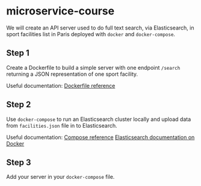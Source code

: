# microservice-course

We will create an API server used to do full text search, via Elasticsearch, in sport
facilities list in Paris deployed with `docker` and `docker-compose`.

## Step 1

Create a Dockerfile to build a simple server with one endpoint `/search` returning
a JSON representation of one sport facility.

Useful documentation:
[Dockerfile reference](https://docs.docker.com/engine/reference/builder/)

## Step 2

Use `docker-compose` to run an Elasticsearch cluster locally and upload data from
`facilities.json` file in to Elasticsearch.

Useful documentation:
[Compose reference](https://docs.docker.com/compose/compose-file/)
[Elasticsearch documentation on Docker](https://www.elastic.co/guide/en/elasticsearch/reference/current/docker.html)

## Step 3

Add your server in your `docker-compose` file.

